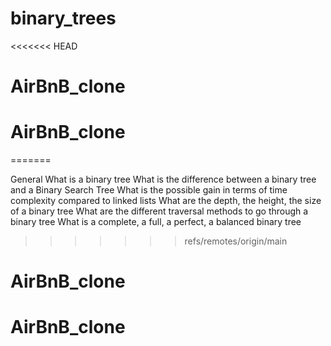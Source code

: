 # binary_trees
<<<<<<< HEAD
# AirBnB_clone
# AirBnB_clone
=======

General
What is a binary tree
What is the difference between a binary tree and a Binary Search Tree
What is the possible gain in terms of time complexity compared to linked lists
What are the depth, the height, the size of a binary tree
What are the different traversal methods to go through a binary tree
What is a complete, a full, a perfect, a balanced binary tree
>>>>>>> refs/remotes/origin/main
# AirBnB_clone
# AirBnB_clone
